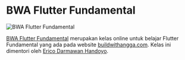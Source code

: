 # BWA Flutter Fundamental

![BWA Flutter Fundamental](https://github.com/riansyahrobi8/BWAFluuterFund/blob/master/latihan_part1/images/Screenshot_20200828_001532.png)

[BWA Flutter Fundamental](https://www.buildwithangga.com/kelas/flutter-fundamentals) merupakan kelas online untuk belajar Flutter Fundamental yang ada pada website [buildwithangga.com](https://www.buildwithangga.com/). Kelas ini dimentori oleh [Erico Darmawan Handoyo](https://ericodarmawan.com/#/). 

